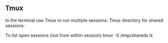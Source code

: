 ## Tmux
In the terminal use Tmux to run multiple sessions:
      Tmux directory for shared sessions :
      

To list open sessions (not from within session)
tmux -S /tmp/shareds ls


